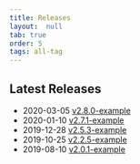 ```yaml
---
title: Releases
layout:  null
tab: true
order: 5
tags: all-tag
---
```


## Latest Releases

* 2020-03-05 [v2.8.0-example](https://github.com/OWASP/www-project-android-security-inspector-toolkit/tags)
* 2020-01-10 [v2.7.1-example](https://github.com/OWASP/www-project-android-security-inspector-toolkit/tags)
* 2019-12-28 [v2.5.3-example](https://github.com/OWASP/www-project-android-security-inspector-toolkit/tags)
* 2019-10-25 [v2.2.5-example](https://github.com/OWASP/www-project-android-security-inspector-toolkit/tags)
* 2019-08-10 [v2.0.1-example](https://github.com/OWASP/www-project-android-security-inspector-toolkit/tags)
